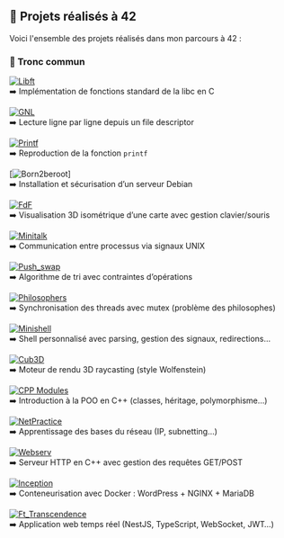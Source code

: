 ## 📂 Projets réalisés à 42

Voici l'ensemble des projets réalisés dans mon parcours à 42 :

### 🌱 Tronc commun

[![Libft](https://img.shields.io/badge/Libft-000000?style=for-the-badge&logo=c&logoColor=white)](https://github.com/gchinaul/libft)  
➡️ Implémentation de fonctions standard de la libc en C

[![GNL](https://img.shields.io/badge/Get__Next__Line-00599C?style=for-the-badge&logo=c&logoColor=white)](https://github.com/gchinaul/get_next_line)  
➡️ Lecture ligne par ligne depuis un file descriptor

[![Printf](https://img.shields.io/badge/Printf-00599C?style=for-the-badge&logo=c&logoColor=white)](https://github.com/gchinaul/printf)  
➡️ Reproduction de la fonction `printf`

[![Born2beroot](https://img.shields.io/badge/Born2beroot-DEBIAN?style=for-the-badge&logo=debian&logoColor=white)]  
➡️ Installation et sécurisation d’un serveur Debian

[![FdF](https://img.shields.io/badge/FdF-0F1A20?style=for-the-badge&logo=opengl&logoColor=white)](https://github.com/ton-utilisateur/fdf)  
➡️ Visualisation 3D isométrique d’une carte avec gestion clavier/souris

[![Minitalk](https://img.shields.io/badge/Minitalk-003566?style=for-the-badge&logo=gnu&logoColor=white)](https://github.com/ton-utilisateur/minitalk)  
➡️ Communication entre processus via signaux UNIX

[![Push_swap](https://img.shields.io/badge/Push__Swap-1E1E1E?style=for-the-badge&logo=codeforces&logoColor=white)](https://github.com/ton-utilisateur/push_swap)  
➡️ Algorithme de tri avec contraintes d’opérations

[![Philosophers](https://img.shields.io/badge/Philosophers-333333?style=for-the-badge&logo=openmp&logoColor=white)](https://github.com/ton-utilisateur/philosophers)  
➡️ Synchronisation des threads avec mutex (problème des philosophes)

[![Minishell](https://img.shields.io/badge/Minishell-353535?style=for-the-badge&logo=gnu-bash&logoColor=white)](https://github.com/ton-utilisateur/minishell)  
➡️ Shell personnalisé avec parsing, gestion des signaux, redirections...

[![Cub3D](https://img.shields.io/badge/Cub3D-4A90E2?style=for-the-badge&logo=opengl&logoColor=white)](https://github.com/ton-utilisateur/cub3d)  
➡️ Moteur de rendu 3D raycasting (style Wolfenstein)

[![CPP Modules](https://img.shields.io/badge/C++_Modules-00599C?style=for-the-badge&logo=cplusplus&logoColor=white)](https://github.com/ton-utilisateur/cpp-modules)  
➡️ Introduction à la POO en C++ (classes, héritage, polymorphisme…)

[![NetPractice](https://img.shields.io/badge/NetPractice-008080?style=for-the-badge&logo=networkx&logoColor=white)](https://github.com/ton-utilisateur/netpractice)  
➡️ Apprentissage des bases du réseau (IP, subnetting…)

[![Webserv](https://img.shields.io/badge/Webserv-FFA500?style=for-the-badge&logo=nginx&logoColor=white)](https://github.com/ton-utilisateur/webserv)  
➡️ Serveur HTTP en C++ avec gestion des requêtes GET/POST

[![Inception](https://img.shields.io/badge/Inception-2496ED?style=for-the-badge&logo=docker&logoColor=white)](https://github.com/ton-utilisateur/inception)  
➡️ Conteneurisation avec Docker : WordPress + NGINX + MariaDB

[![Ft_Transcendence](https://img.shields.io/badge/Transcendence-FF69B4?style=for-the-badge&logo=nestjs&logoColor=white)](https://github.com/ton-utilisateur/ft_transcendence)  
➡️ Application web temps réel (NestJS, TypeScript, WebSocket, JWT…)

